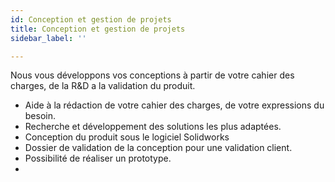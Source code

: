 ```yaml
---
id: Conception et gestion de projets
title: Conception et gestion de projets
sidebar_label: ''

---
```

Nous vous développons vos conceptions à partir de votre cahier des charges, de la R&D a la validation du produit.

* Aide à la rédaction de votre cahier des charges, de votre expressions du besoin.
* Recherche et développement des solutions les plus adaptées.
* Conception du produit sous le logiciel Solidworks
* Dossier de validation de la conception pour une validation client.
* Possibilité de réaliser un prototype.
* 